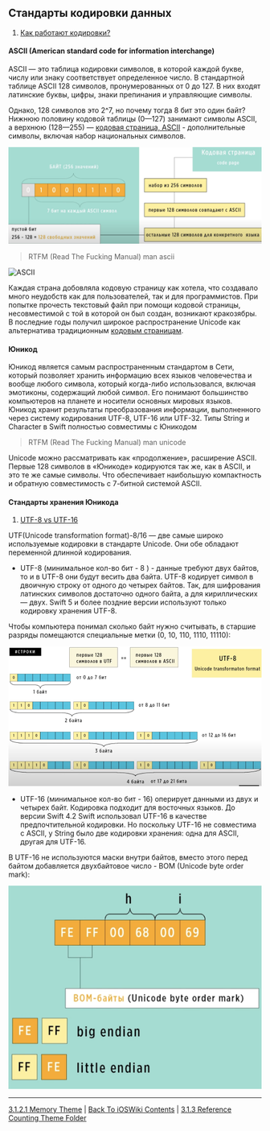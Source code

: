 ## Стандарты кодировки данных

1. [Как работают кодировки?](https://www.youtube.com/watch?v=4MFcmreAUhs)

#### ASCII (American standard code for information interchange)

ASCII — это таблица кодировки символов, в которой каждой букве, числу или знаку соответствует определенное число. В стандартной таблице ASCII 128 символов, пронумерованных от 0 до 127. В них входят латинские буквы, цифры, знаки препинания и управляющие символы. 



Однако, 128 символов это 2^7, но почему тогда 8 бит это один байт? 
Нижнюю половину кодовой таблицы (0—127) занимают символы ASCII, а верхнюю (128—255) — [кодовая страница, ASCII](https://ru.wikipedia.org/wiki/Кодовая_страница) - дополнительные символы, включая набор национальных символов.  

![ascii](https://github.com/eldaroid/pictures/blob/master/iOSWiki/Concurrency/ascii.png?raw=true)

> RTFM (Read The Fucking Manual) man ascii

![ASCII](https://blog.skillfactory.ru/wp-content/uploads/2023/03/image-52-2048x1425.png)

Каждая страна добовляла кодовую страницу как хотела, что создавало много     неудобств как для пользователей, так и для программистов. При попытке прочесть текстовый файл при помощи кодовой страницы, несовместимой с той в которой он был создан, возникают кракозябры. В последние годы получил широкое распространение Unicode как альтернатива традиционным [кодовым страницам](https://ru.wikipedia.org/wiki/Кодовая_страница).

#### Юникод

Юникод является самым распространенным стандартом в Сети, который позволяет хранить информацию всех языков человечества и вообще любого символа, который когда-либо использовался, включая эмотиконы, содержащий любой символ. Его понимают большинство компьютеров на планете и носители основных мировых языков. Юникод хранит результаты преобразования информации, выполненного через систему кодирования UTF-8, UTF-16 или UTF-32. Типы String и Character в Swift полностью совместимы с Юникодом

> RTFM (Read The Fucking Manual) man unicode

Unicode можно рассматривать как «продолжение», расширение ASCII. Первые 128 символов в «Юникоде» кодируются так же, как в ASCII, и это те же самые символы.
Что обеспечивает наибольшую компактность и обратную совместимость с 7-битной системой ASCII.

#### Стандарты хранения Юникода

1. [UTF-8 vs UTF-16](https://habr.com/ru/articles/544084/)

UTF(Unicode transformation format)-8/16 — две самые широко используемые кодировки в стандарте Unicode. Они обе обладают переменной длинной кодирования.

* UTF-8 (минимальное кол-во бит - 8 ) - данные требуют двух байтов, то и в UTF-8 они будут весить два байта. UTF-8 кодирует символ в двоичную строку от одного до четырех байтов. Так, для шифрования латинских символов достаточно одного байта, а для кириллических — двух. Swift 5 и более поздние версии используют только кодировку хранения UTF-8.

Чтобы компьютера понимал сколько байт нужно считывать, в старшие разряды помещаются специальные метки (0, 10, 110, 1110, 11110): 

![UTF-8](https://github.com/eldaroid/pictures/blob/master/iOSWiki/Concurrency/UTF-8.png?raw=true)

* UTF-16 (минимальное кол-во бит - 16) оперирует данными из двух и четырех байт. Кодировка подходит для восточных языков. До версии Swift 4.2 Swift использовал UTF-16 в качестве предпочтительной кодировки. Но поскольку UTF-16 не совместима с ASCII, у String было две кодировки хранения: одна для ASCII, другая для UTF-16.

В UTF-16 не используются маски внутри байтов, вместо этого перед байтом добавляется двухбайтовое число - BOM (Unicode byte order mark):

![BOM bytes](https://github.com/eldaroid/pictures/blob/master/iOSWiki/Concurrency/BOMbytes.png?raw=true) 

---

[3.1.2.1 Memory Theme](./3.1.2.1%20Memory.md) | [Back To iOSWiki Contents](https://github.com/eldaroid/iOSWiki) | [3.1.3 Reference Counting Theme Folder](../3.1.3%20ReferenceCounting/)

